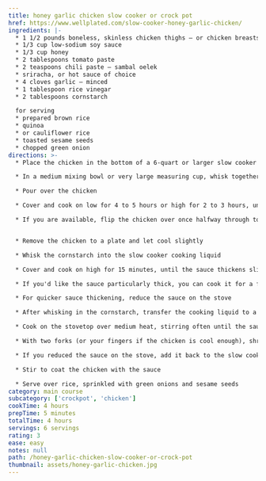 ```yaml
---
title: honey garlic chicken slow cooker or crock pot
href: https://www.wellplated.com/slow-cooker-honey-garlic-chicken/
ingredients: |-
  * 1 1/2 pounds boneless, skinless chicken thighs — or chicken breasts
  * 1/3 cup low-sodium soy sauce
  * 1/3 cup honey
  * 2 tablespoons tomato paste
  * 2 teaspoons chili paste — sambal oelek
  * sriracha, or hot sauce of choice
  * 4 cloves garlic — minced
  * 1 tablespoon rice vinegar
  * 2 tablespoons cornstarch

  for serving
  * prepared brown rice
  * quinoa
  * or cauliflower rice
  * toasted sesame seeds
  * chopped green onion
directions: >-
  * Place the chicken in the bottom of a 6-quart or larger slow cooker

  * In a medium mixing bowl or very large measuring cup, whisk together the soy sauce, honey, tomato paste, chili paste, garlic, and rice vinegar

  * Pour over the chicken

  * Cover and cook on low for 4 to 5 hours or high for 2 to 3 hours, until the chicken reaches an internal temperature of 165 degrees f on an instant-read thermometer

  * If you are available, flip the chicken over once halfway through to coat both sides. (if not, don’t stress; it will still be tasty.)


  * Remove the chicken to a plate and let cool slightly

  * Whisk the cornstarch into the slow cooker cooking liquid

  * Cover and cook on high for 15 minutes, until the sauce thickens slightly, stirring occasionally

  * If you'd like the sauce particularly thick, you can cook it for a full 30 minutes in the slow cooker or follow the stovetop method below

  * For quicker sauce thickening, reduce the sauce on the stove

  * After whisking in the cornstarch, transfer the cooking liquid to a medium saucepan

  * Cook on the stovetop over medium heat, stirring often until the sauce thickens, 5 to 10 minutes. (if your slow cooker insert is stovetop safe, you can remove it from the slow cooker and place it directly on the burner, but do not do this unless you are positive your insert is stovetop safe or it may crack.)

  * With two forks (or your fingers if the chicken is cool enough), shred the chicken and place it in the slow cooker

  * If you reduced the sauce on the stove, add it back to the slow cooker now

  * Stir to coat the chicken with the sauce

  * Serve over rice, sprinkled with green onions and sesame seeds
category: main course
subcategory: ['crockpot', 'chicken']
cookTime: 4 hours
prepTime: 5 minutes
totalTime: 4 hours
servings: 6 servings
rating: 3
ease: easy
notes: null
path: /honey-garlic-chicken-slow-cooker-or-crock-pot
thumbnail: assets/honey-garlic-chicken.jpg
---
```

